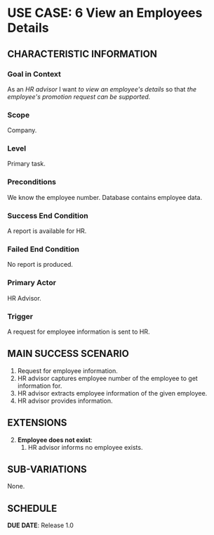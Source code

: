 # USE CASE: 6 View an Employees Details

## CHARACTERISTIC INFORMATION

### Goal in Context

As an *HR advisor* I want *to view an employee's details* so that *the employee's promotion request can be supported.*

### Scope

Company.

### Level

Primary task.

### Preconditions

We know the employee number.  Database contains employee data.

### Success End Condition

A report is available for HR.

### Failed End Condition

No report is produced.

### Primary Actor

HR Advisor.

### Trigger

A request for employee information is sent to HR.

## MAIN SUCCESS SCENARIO

1. Request for employee information.
2. HR advisor captures employee number of the employee to get information for.
3. HR advisor extracts employee information of the given employee.
4. HR advisor provides information.

## EXTENSIONS

2. **Employee does not exist**:
    1. HR advisor informs no employee exists.

## SUB-VARIATIONS

None.

## SCHEDULE

**DUE DATE**: Release 1.0
